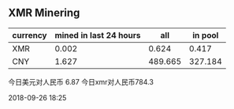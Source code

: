 ## XMR Minering

|currency|mined in last 24 hours|all|in pool|
|---|---|---|---|
|XMR|0.002|0.624|0.417|
|CNY|1.627|489.665|327.184|

今日美元对人民币 6.87	今日xmr对人民币784.3


2018-09-26 18:25